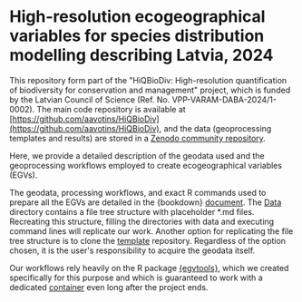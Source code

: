 # High-resolution ecogeographical variables for species distribution modelling describing Latvia, 2024

This repository form part of the "HiQBioDiv: High-resolution quantification of biodiversity for conservation and management" project, which is funded by the Latvian Council of Science (Ref. No. VPP-VARAM-DABA-2024/1-0002). The main code repository is available at [https://github.com/aavotins/HiQBioDiv](https://github.com/aavotins/HiQBioDiv), and the data (geoprocessing templates and results) are stored in a [Zenodo community repository](https://zenodo.org/communities/hiqbiodiv/records?q=&l=list&p=1&s=10&sort=newest).

Here, we provide a detailed description of the geodata used and the geoprocessing workflows employed to create ecogeographical variables (EGVs). 

The geodata, processing workflows, and exact R commands used to prepare all the EGVs are detailed in the {bookdown} [document](https://aavotins.github.io/HiQBioDiv_EGVs/). The [Data](./Data/Geodata/) directory contains a file tree structure with placeholder *.md files. Recreating this structure, filling the directories with data and executing command lines will replicate our work. Another option for replicating the file tree structure is to clone the [template](https://github.com/aavotins/HiQBioDiv_FileTree) repository. Regardless of the option chosen, it is the user's responsibility to acquire the geodata itself.

Our workflows rely heavily on the R package [{egvtools}](https://aavotins.github.io/egvtools/), which we created specifically for this purpose and which is guaranteed to work with a dedicated [container](https://hub.docker.com/repository/docker/aavotins/hiqbiodiv-container/general) even long after the project ends.
